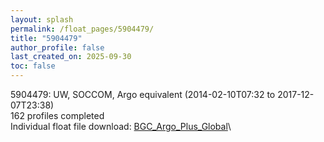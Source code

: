```yaml
---
layout: splash
permalink: /float_pages/5904479/
title: "5904479"
author_profile: false
last_created_on: 2025-09-30
toc: false
---
```

 
5904479: UW, SOCCOM, Argo equivalent (2014-02-10T07:32 to 2017-12-07T23:38)\
162 profiles completed\
Individual float file download: [BGC_Argo_Plus_Global](https://ftp.soest.hawaii.edu/bgc_argo_plus/Individual_Floats/outliers_removed/5904479_Sprof_processed.nc)\
